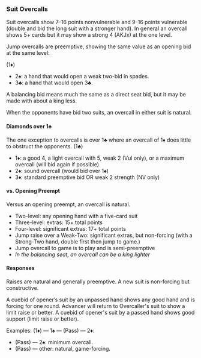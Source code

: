 ### Suit Overcalls
Suit overcalls show 7–16 points nonvulnerable and 9-16 points vulnerable
(double and bid the long suit with a stronger hand). 
In general an overcall shows 5+ cards 
but it may show a strong 4 (AKJx) at the one level.

Jump overcalls are preemptive, showing the same value as an opening bid at the
same level:

(1♦)
   * 2♠: a hand that would open a weak two-bid in spades.
   * 3♣: a hand that would open 3♣.
   
A balancing bid means much the same as a direct seat bid, 
but it may be made with about a king less.

When the opponents have bid two suits,
an overcall in either suit is natural.

#### Diamonds over 1♣
The one exception to overcalls is over 1♣ where an overcall of 1♦ does little to obstruct the opponents.
(1♣)
   * 1♦: a good 4, a light overcall with 5, weak 2 (Vul only), or a maximum overcall (will bid again if possible)
   * 2♦: sound overcall (would bid over 1♠)
   * 3♦: standard preemptive bid OR weak 2 strength (NV only)

#### vs. Opening Preempt
Versus an opening preempt, an overcall is natural. 
* Two-level: any opening hand with a five-card suit
* Three-level: extras: 15+ total points
* Four-level: significant extras: 17+ total points
* Jump raise over a Weak-Two: significant extras, but non-forcing
(with a Strong-Two hand, double first then jump to game.)
* Jump overcall to game is to play and is semi-preemptive
* _In the balancing seat, an overcall can be a king lighter_

#### Responses
Raises are natural and generally preemptive.
A new suit is non-forcing but constructive.

A cuebid of opener’s suit by an unpassed hand shows any good hand and is forcing for one round. Advancer will return to Overcaller's suit to show a limit raise or better.
A cuebid of opener's suit by a passed hand shows good support (limit raise or better).

Examples:
(1♦) — 1♠ — (Pass) — 2♦:
   * (Pass) — 2♠: minimum overcall.
   * (Pass) — other: natural, game-forcing.

